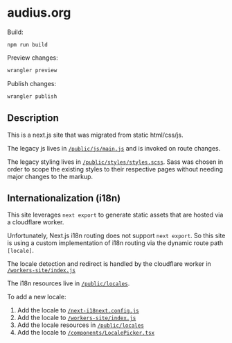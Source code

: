 # audius.org

Build:

```
npm run build
```

Preview changes:

```bash
wrangler preview
```

Publish changes:

```bash
wrangler publish
```

## Description

This is a next.js site that was migrated from static html/css/js.

The legacy js lives in [`/public/js/main.js`](/public/js/main.js) and is invoked on route changes.

The legacy styling lives in [`/public/styles/styles.scss`](/public/styles/styles.scss). Sass was chosen in order to scope the existing styles to their respective pages without needing major changes to the markup.

## Internationalization (i18n)

This site leverages `next export` to generate static assets that are hosted via a cloudflare worker.

Unfortunately, Next.js i18n routing does not support `next export`. So this site is using a custom implementation of i18n routing via the dynamic route path `[locale]`.

The locale detection and redirect is handled by the cloudflare worker in [`/workers-site/index.js`](/workers-site/index.js)

The i18n resources live in [`/public/locales`](/public/locales).

To add a new locale:

1. Add the locale to [`/next-i18next.config.js`](/next-i18next.config.js)
2. Add the locale to [`/workers-site/index.js`](/workers-site/index.js)
3. Add the locale resources in [`/public/locales`](/public/locales)
4. Add the locale to [`/components/LocalePicker.tsx`](/components/LocalePicker.tsx)
